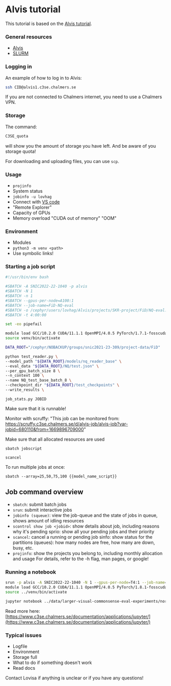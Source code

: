 # Alvis tutorial

This tutorial is based on the [Alvis tutorial](https://www.c3se.chalmers.se/documentation/intro-alvis/slides/).



### General resources
* [Alvis](https://www.c3se.chalmers.se/about/Alvis/)
* [SLURM](https://slurm.schedmd.com/documentation.html)

### Logging in

An example of how to log in to Alvis:

```bash
ssh CID@alvis1.c3se.chalmers.se
```

If you are not connected to Chalmers internet, you need to use a Chalmers VPN.


### Storage

The command:
    
 ```bash
C3SE_quota
 ```

will show you the amount of storage you have left. And be aware of you storage quota!

For downloading and uploading files, you can use `scp`.


### Usage

* `projinfo`
* System status
* `jobinfo -u lovhag`
* Connect with [VS code](https://www.c3se.chalmers.se/documentation/remote-vscode/remote_vscode/)
* "Remote Explorer"
* Capacity of GPUs
* Memory overload "CUDA out of memory" "OOM"

### Environment
* Modules
* `python3 -m venv <path>`
* Use symbolic links!


### Starting a job script

```bash
#!/usr/bin/env bash

#SBATCH -A SNIC2022-22-1040 -p alvis
#SBATCH -N 1
#SBATCH -n 1
#SBATCH --gpus-per-node=A100:1
#SBATCH --job-name=FiD-NQ-eval
#SBATCH -o /cephyr/users/lovhag/Alvis/projects/SKR-project/FiD/NQ-eval.out
#SBATCH -t 4:00:00

set -eo pipefail

module load GCC/10.2.0 CUDA/11.1.1 OpenMPI/4.0.5 PyTorch/1.7.1-fosscuda-2020b
source venv/bin/activate

DATA_ROOT="/cephyr/NOBACKUP/groups/snic2021-23-309/project-data/FiD"

python test_reader.py \
--model_path "${DATA_ROOT}/models/nq_reader_base" \
--eval_data "${DATA_ROOT}/NQ/test.json" \
--per_gpu_batch_size 8 \
--n_context 100 \
--name NQ_test_base_batch_8 \
--checkpoint_dir "${DATA_ROOT}/test_checkpoints" \
--write_results \
```

`job_stats.py JOBID`

Make sure that it is runnable!

Monitor with scruffy:
"This job can be monitored from: https://scruffy.c3se.chalmers.se/d/alvis-job/alvis-job?var-jobid=680110&from=1669896709000"

Make sure that all allocated resources are used

`sbatch jobscript`

`scancel`

To run multiple jobs at once:

`sbatch --array=25,50,75,100 {{model_name_script}}` 

## Job command overview
- `sbatch`: submit batch jobs
- `srun`: submit interactive jobs
- `jobinfo (squeue)`: view the job-queue and the state of jobs in queue, shows amount of idling resources
- `scontrol show job <jobid>`: show details about job, including reasons why it's pending
sprio: show all your pending jobs and their priority
- `scancel`: cancel a running or pending job
sinfo: show status for the partitions (queues): how many nodes are free, how many are down, busy, etc.
- `projinfo`: show the projects you belong to, including monthly allocation and usage
For details, refer to the -h flag, man pages, or google!



### Running a notebook

```bash
srun -p alvis -A SNIC2022-22-1040 -N 1 --gpus-per-node=T4:1 --job-name=demo -t 4:00:00 --pty bash
module load GCC/10.2.0 CUDA/11.1.1 OpenMPI/4.0.5 PyTorch/1.8.1-fosscuda-2020b torchvision/0.9.1-fosscuda-2020b-PyTorch-1.8.1
source ../venv/bin/activate

jupyter notebook ../data/larger-visual-commonsense-eval-experiments/normdata-evaluation-results.ipynb
```

Read more here: [https://www.c3se.chalmers.se/documentation/applications/jupyter/](https://www.c3se.chalmers.se/documentation/applications/jupyter/)

### Typical issues

* Logfile
* Environment
* Storage full
* What to do if something doesn't work
* Read docs

Contact Lovisa if anything is unclear or if you have any questions!